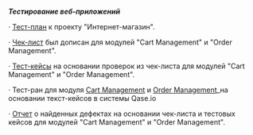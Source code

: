 ***Тестирование веб-приложений***

· [Тест-план](https://docs.google.com/spreadsheets/d/1KTWWBn8xox0zrDgqzELr3KRs1LWVP_SveML8QMtD8m0/edit?gid=0#gid=0) к проекту "Интернет-магазин".

· [Чек-лист](https://docs.google.com/spreadsheets/d/1NtJxAYc4b3UmltKsxwuzqsysUFrU6yjPwWvHSFvh348/edit?gid=0#gid=0) был дописан для модулей "Cart Management" и "Order Management".

· [Тест-кейсы](https://github.com/Ulyana-Vlasenko/Web/blob/7f9a601c2c1c687dd385148dd8087c6299a4dca4/Web%20App%20Testing%20Ulyana%20Vlasenko.pdf) на основании проверок из чек-листа для модулей "Cart Management" и "Order Management".

· Тест-ран для модуля [Cart Management](https://github.com/Ulyana-Vlasenko/Web/blob/c3ef2ffdad6cb0b5a9741c735468d32f4151f37c/Cart%20Management.pdf) и [Order Management](https://github.com/Ulyana-Vlasenko/Web/blob/c3ef2ffdad6cb0b5a9741c735468d32f4151f37c/Order%20Management.pdf)_на основании текст-кейсов в системы Qase.io

· [Отчет](https://github.com/Ulyana-Vlasenko/Web/blob/7d9a22169a3311dcbeb69c249eca9dc646dd19a6/Bug%20report%20Cart%20Manager%20and%20Order%20Manager.xlsx) о найденных дефектах на основании чек-листа и тестовых кейсов для модулей "Cart Management" и "Order Management".
